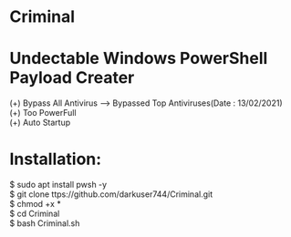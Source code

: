 # Criminal
# Undectable Windows PowerShell Payload Creater <br>
(+) Bypass All Antivirus --> Bypassed Top Antiviruses(Date : 13/02/2021)<br>
(+) Too PowerFull <br>
(+) Auto Startup <br>

# Installation:<br>
$ sudo apt install pwsh -y <br>
$ git clone ttps://github.com/darkuser744/Criminal.git<br>
$ chmod +x *<br>
$ cd Criminal <br>
$ bash Criminal.sh<br>
